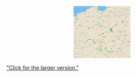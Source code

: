 
<p align="middle">
 <a href="https://grupaeurocash.pl/html/mapa-zakupydlaseniora.html">
  <img src="https://github.com/jachuR/zip_codes/blob/master/images/mapa.jpg" width ="150" title="Click for the larger version." />
  <figcaption> "Click for the larger version." </figcaption>
 </a> 
</p>



